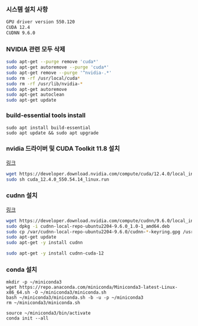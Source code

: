 ### 시스템 설치 사항

```bash
GPU driver version 550.120
CUDA 12.4
CUDNN 9.6.0
```

### NVIDIA 관련 모두 삭제

```bash
sudo apt-get --purge remove 'cuda*'
sudo apt-get autoremove --purge 'cuda*'
sudo apt-get remove --purge '^nvidia-.*'
sudo rm -rf /usr/local/cuda*
sudo rm -rf /usr/lib/nvidia-*
sudo apt-get autoremove
sudo apt-get autoclean
sudo apt-get update

```

### build-essential tools install
```
sudo apt install build-essential
sudo apt update && sudo apt upgrade
```

### nvidia 드라이버 및 CUDA Toolkit 11.8 설치

[링크](https://developer.nvidia.com/cuda-11-8-0-download-archive?target_os=Linux&target_arch=x86_64&Distribution=Ubuntu&target_version=22.04&target_type=deb_local)

```bash
wget https://developer.download.nvidia.com/compute/cuda/12.4.0/local_installers/cuda_12.4.0_550.54.14_linux.run
sudo sh cuda_12.4.0_550.54.14_linux.run
```

### cudnn 설치

[링크](https://developer.nvidia.com/cudnn-downloads?target_os=Linux&target_arch=x86_64&Distribution=Ubuntu&target_version=22.04&target_type=deb_local)
```bash
wget https://developer.download.nvidia.com/compute/cudnn/9.6.0/local_installers/cudnn-local-repo-ubuntu2204-9.6.0_1.0-1_amd64.deb
sudo dpkg -i cudnn-local-repo-ubuntu2204-9.6.0_1.0-1_amd64.deb
sudo cp /var/cudnn-local-repo-ubuntu2204-9.6.0/cudnn-*-keyring.gpg /usr/share/keyrings/
sudo apt-get update
sudo apt-get -y install cudnn

sudo apt-get -y install cudnn-cuda-12
```

### conda 설치

```
mkdir -p ~/miniconda3
wget https://repo.anaconda.com/miniconda/Miniconda3-latest-Linux-x86_64.sh -O ~/miniconda3/miniconda.sh
bash ~/miniconda3/miniconda.sh -b -u -p ~/miniconda3
rm ~/miniconda3/miniconda.sh
```

```
source ~/miniconda3/bin/activate
conda init --all
```
